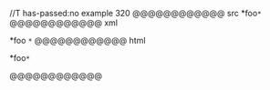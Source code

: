 //T has-passed:no
example 320
@@@@@@@@@@@@ src
*foo`*`
@@@@@@@@@@@@ xml
<?xml version="1.0" encoding="UTF-8"?>
<!DOCTYPE document SYSTEM "CommonMark.dtd">
<document xmlns="http://commonmark.org/xml/1.0">
  <paragraph>
    <text>*foo</text>
    <code>*</code>
  </paragraph>
</document>
@@@@@@@@@@@@ html
<p>*foo<code>*</code></p>
@@@@@@@@@@@@

